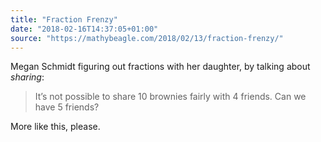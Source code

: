 ```yaml
---
title: "Fraction Frenzy"
date: "2018-02-16T14:37:05+01:00"
source: "https://mathybeagle.com/2018/02/13/fraction-frenzy/"
---
```


Megan Schmidt figuring out fractions with her daughter, by talking about *sharing*:

> It’s not possible to share 10 brownies fairly with 4 friends. Can we have 5 friends?

More like this, please.
